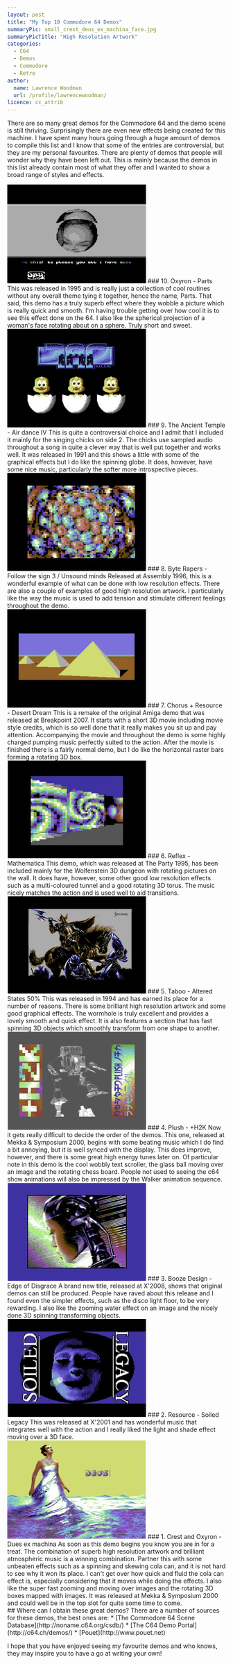 ```yaml
---
layout: post
title: "My Top 10 Commodore 64 Demos"
summaryPic: small_crest_deus_ex_machina_face.jpg
summaryPicTitle: "High Resolution Artwork"
categories:
  - C64
  - Demos
  - Commodore
  - Retro
author:
  name: Lawrence Woodman
  url: /profile/lawrencewoodman/
licence: cc_attrib
---
```

There are so many great demos for the Commodore 64 and the demo scene is still thriving.  Surprisingly there are even new effects being created for this machine.  I have spent many hours going through a huge amount of demos to compile this list and I know that some of the entries are controversial, but they are my personal favourites.  There are plenty of demos that people will wonder why they have been left out.  This is mainly because the demos in this list already contain most of what they offer and I wanted to show a broad range of styles and effects.

<img class="leftFlow" width="320" height="228" src="/images/posts/oxyron_parts_ball.jpg" title="Spherical Projection of a woman's face" alt=""/>
### 10. Oxyron - Parts
This was released in 1995 and is really just a collection of cool routines without any overall theme tying it together, hence the name, Parts.  That said, this demo has a truly superb effect where they wobble a picture which is really quick and smooth.  I'm having trouble getting over how cool it is to see this effect done on the 64.  I also like the spherical projection of a woman's face rotating about on a sphere.  Truly short and sweet.

<br style="clear: left;"/>
<img class="leftFlow" width="320" height="227" src="/images/posts/tat_airdance4_chicks.jpg" title="Singing Chicks" alt=""/>
### 9. The Ancient Temple - Air dance IV
This is quite a controversial choice and I admit that I included it mainly for the singing chicks on side 2.  The chicks use sampled audio throughout a song in quite a clever way that is well put together and works well.  It was released in 1991 and this shows a little with some of the graphical effects but I do like the spinning globe.  It does, however, have some nice music, particularly the softer more introspective pieces.

<br style="clear: left;"/>
<img class="leftFlow" width="320" height="226" src="/images/posts/byterapers_follow_the_sign3_ball.jpg" title="Low Resolution spinning ball" alt=""/>
### 8. Byte Rapers - Follow the sign 3 / Unsound minds
Released at Assembly 1996, this is a wonderful example of what can be done with low resolution effects.  There are also a couple of examples of good high resolution artwork.  I particularly like the way the music is used to add tension and stimulate different feelings throughout the demo.

<br style="clear: left;"/>
<img class="leftFlow" width="320" height="227" src="/images/posts/resource_desert_dream_pyramid.jpg" title="Pyramids from the movie style intro" alt=""/>
### 7. Chorus + Resource - Desert Dream
This is a remake of the original Amiga demo that was released at Breakpoint 2007.  It starts with a short 3D movie including movie style credits, which is so well done that it really makes you sit up and pay attention.  Accompanying the movie and throughout the demo is some highly charged pumping music perfectly suited to the action.  After the movie is finished there is a fairly normal demo, but I do like the horizontal raster bars forming a rotating 3D box. 

<br style="clear: left;"/>
<img class="leftFlow" width="320" height="225" src="/images/posts/reflex_mathematica_dungeon.jpg" title="Low Resolution dungeon with rotating fractal images on the wall" alt=""/>
### 6. Reflex - Mathematica
This demo, which was released at The Party 1995, has been included mainly for the Wolfenstein 3D dungeon with rotating pictures on the wall.  It does have, however, some other good low resolution effects such as a multi-coloured tunnel and a good rotating 3D torus.  The music nicely matches the action and is used well to aid transitions.

<br style="clear: left;"/>
<img class="leftFlow" width="320" height="224" src="/images/posts/taboo_altered_states_horse.jpg" title="High Resolution Artwork" alt=""/>
### 5. Taboo - Altered States 50%
This was released in 1994 and has earned its place for a number of reasons.  There is some brilliant high resolution artwork and some good graphical effects.  The wormhole is truly excellent and provides a lovely smooth and quick effect.  It is also features a section that has fast spinning 3D objects which smoothly transform from one shape to another.

<br style="clear: left;"/>
<img class="leftFlow" width="320" height="226" src="/images/posts/plush_h2k_animation.jpg" title="Animation" alt=""/>
### 4. Plush - +H2K
Now it gets really difficult to decide the order of the demos.  This one, released at Mekka & Symposium 2000, begins with some beating music which I do find a bit annoying, but it is well synced with the display.  This does improve, however, and there is some great high energy tunes later on.  Of particular note in this demo is the cool wobbly text scroller, the glass ball moving over an image and the rotating chess board.  People not used to seeing the c64 show animations will also be impressed by the Walker animation sequence.

<br style="clear: left;"/>
<img class="leftFlow" width="320" height="226" src="/images/posts/booze_design_edge_of_disgrace_cyborg.jpg" title="Cyborg Artwork" alt=""/>
### 3. Booze Design - Edge of Disgrace
A brand new title, released at X'2008, shows that original demos can still be produced.  People have raved about this release and I found even the simpler effects, such as the disco light floor, to be very rewarding.  I also like the zooming water effect on an image and the nicely done 3D spinning transforming objects.

<br style="clear: left;"/>
<img class="leftFlow" width="320" height="226" src="/images/posts/resource_soiled_legacy_face.jpg" title="3D face with moving light and shade effect" alt=""/>
### 2. Resource - Soiled Legacy
This was released at X'2001 and has wonderful music that integrates well with the action and I really liked the light and shade effect moving over a 3D face.

<br style="clear: left;"/>
<img class="leftFlow" width="320" height="227" src="/images/posts/crest_deus_ex_machina_intro.jpg" title="High Resolution Artwork" alt=""/>
### 1. Crest and Oxyron - Dues ex machina
As soon as this demo begins you know you are in for a treat.  The combination of superb high resolution artwork and brilliant atmospheric music is a winning combination.  Partner this with some unbeaten effects such as a spinning and skewing cola can, and it is not hard to see why it won its place.  I can't get over how quick and fluid the cola can effect is, especially considering that it moves while doing the effects.  I also like the super fast zooming and moving over images and the rotating 3D boxes mapped with images.  It was released at Mekka & Symposium 2000 and could well be in the top slot for quite some time to come.

<br style="clear: left;"/>
## Where can I obtain these great demos?
There are a number of sources for these demos, the best ones are:
* [The Commodore 64 Scene Database](http://noname.c64.org/csdb/)
* [The C64 Demo Portal](http://c64.ch/demos/)
* [Pouet](http://www.pouet.net)

I hope that you have enjoyed seeing my favourite demos and who knows, they may inspire you to have a go at writing your own!



